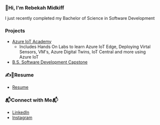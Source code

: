 ### 👋Hi, I'm Rebekah Midkiff
I just recently completed my Bachelor of Science in Software Development

### Projects
* [Azure IoT Academy](https://github.com/AzureIoTGBB/iot-academy)
  - Includes Hands On Labs to learn Azure IoT Edge, Deploying Virtal Sensors, VM's, Azure Digital Twins, IoT Central and more using Azure IoT
* [B.S. Software Development Capstone](https://github.com/rebmid/Degree-Capstone-Project-using-Scheduling-Software-C-Application)

### ✍️📝Resume
* [Resume](https://github.com/rebmid/github.io/blob/main/Rebekah%20Midkiff-Resume_.pdf)


### 📬Connect with Me📬
* [LinkedIn](https://www.linkedin.com/in/rebekahm/)
* [Instagram](https://www.instagram.com/rebmid_/)

